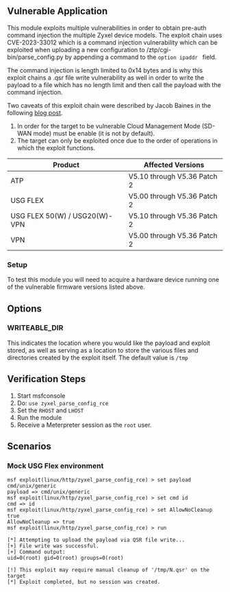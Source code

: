 ## Vulnerable Application
This module exploits multiple vulnerabilities in order to obtain pre-auth command injection the multiple Zyxel device models.
The exploit chain uses CVE-2023-33012 which is a command injection vulnerability which can be exploited when uploading a
new configuration to /ztp/cgi-bin/parse_config.py by appending a command to the `option ipaddr ` field.

The command injection is length limited to 0x14 bytes and is why this exploit chains a .qsr file write vulnerability as
well in order to write the payload to a file which has no length limit and then call the payload with the command
injection.

Two caveats of this exploit chain were described by Jacob Baines in the following
[blog post](https://vulncheck.com/blog/zyxel-cve-2023-33012#you-get-one-shot).
1. In order for the target to be vulnerable Cloud Management Mode (SD-WAN mode) must be enable (it is not by default).
2. The target can only be exploited once due to the order of operations in which the exploit functions.

| Product                           | Affected Versions               |
|-----------------------------------|----------------------------------|
| ATP                               | V5.10 through V5.36 Patch 2      |
| USG FLEX                          | V5.00 through V5.36 Patch 2      |
| USG FLEX 50(W) / USG20(W)-VPN     | V5.10 through V5.36 Patch 2      |
| VPN                               | V5.00 through V5.36 Patch 2      |

### Setup

To test this module you will need to acquire a hardware device running one of the vulnerable firmware versions listed above.

## Options

### WRITEABLE_DIR

This indicates the location where you would like the payload and exploit stored, as well
as serving as a location to store the various files and directories created by the exploit itself.
The default value is `/tmp`

## Verification Steps

1. Start msfconsole
1. Do: `use zyxel_parse_config_rce`
1. Set the `RHOST` and `LHOST`
1. Run the module
1. Receive a Meterpreter session as the `root` user.

## Scenarios
### Mock USG Flex environment
```
msf exploit(linux/http/zyxel_parse_config_rce) > set payload cmd/unix/generic
payload => cmd/unix/generic
msf exploit(linux/http/zyxel_parse_config_rce) > set cmd id
cmd => id
msf exploit(linux/http/zyxel_parse_config_rce) > set AllowNoCleanup true
AllowNoCleanup => true
msf exploit(linux/http/zyxel_parse_config_rce) > run

[*] Attempting to upload the payload via QSR file write...
[+] File write was successful.
[+] Command output:
uid=0(root) gid=0(root) groups=0(root)

[!] This exploit may require manual cleanup of '/tmp/N.qsr' on the target
[*] Exploit completed, but no session was created.
```
